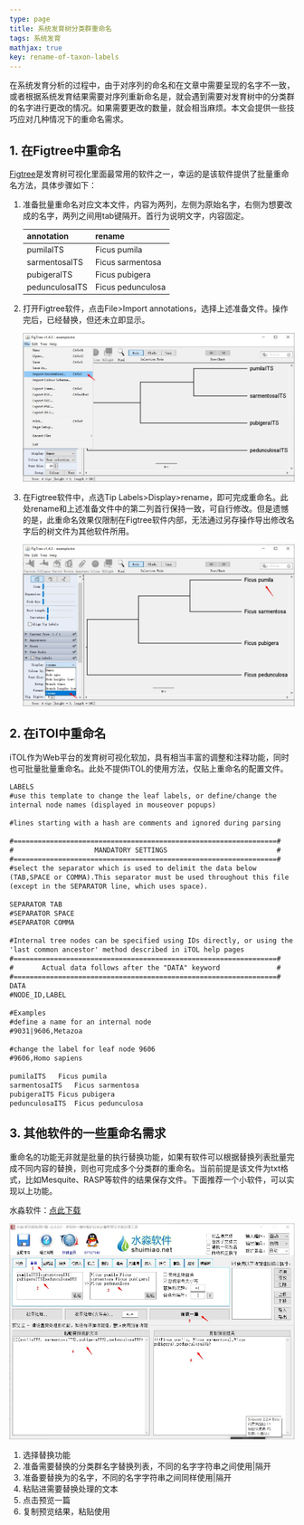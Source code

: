 ```yaml
---
type: page
title: 系统发育树分类群重命名
tags: 系统发育
mathjax: true
key: rename-of-taxon-labels
---
```


在系统发育分析的过程中，由于对序列的命名和在文章中需要呈现的名字不一致，或者根据系统发育结果需要对序列重新命名是，就会遇到需要对发育树中的分类群的名字进行更改的情况。如果需要更改的数量，就会相当麻烦。本文会提供一些技巧应对几种情况下的重命名需求。

<!--more-->

## 1. 在Figtree中重命名

[Figtree](http://tree.bio.ed.ac.uk/software/figtree/)是发育树可视化里面最常用的软件之一，幸运的是该软件提供了批量重命名方法，具体步骤如下：

1. 准备批量重命名对应文本文件，内容为两列，左侧为原始名字，右侧为想要改成的名字，两列之间用tab键隔开。首行为说明文字，内容固定。

   | annotation     | rename            |
   | -------------- | ----------------- |
   | pumilaITS      | Ficus pumila      |
   | sarmentosaITS  | Ficus sarmentosa  |
   | pubigeraITS    | Ficus pubigera    |
   | pedunculosaITS | Ficus pedunculosa |

2. 打开Figtree软件，点击File>Import annotations，选择上述准备文件。操作完后，已经替换，但还未立即显示。

   ![](https://github.com/qbycs/qbycs.github.io/blob/master/image/blog/2020-03-14-rename-of-taxon-labels/figtree.jpg?raw=true)

3. 在Figtree软件中，点选Tip Labels>Display>rename，即可完成重命名。此处rename和上述准备文件中的第二列首行保持一致，可自行修改。但是遗憾的是，此重命名效果仅限制在Figtree软件内部，无法通过另存操作导出修改名字后的树文件为其他软件所用。

   ![](https://github.com/qbycs/qbycs.github.io/blob/master/image/blog/2020-03-14-rename-of-taxon-labels/rename.jpg?raw=true)

## 2. 在iTOl中重命名

iTOL作为Web平台的发育树可视化软加，具有相当丰富的调整和注释功能，同时也可批量批量重命名。此处不提供iTOL的使用方法，仅贴上重命名的配置文件。

```
LABELS
#use this template to change the leaf labels, or define/change the internal node names (displayed in mouseover popups)

#lines starting with a hash are comments and ignored during parsing

#=================================================================#
#                    MANDATORY SETTINGS                           #
#=================================================================#
#select the separator which is used to delimit the data below (TAB,SPACE or COMMA).This separator must be used throughout this file (except in the SEPARATOR line, which uses space).

SEPARATOR TAB
#SEPARATOR SPACE
#SEPARATOR COMMA

#Internal tree nodes can be specified using IDs directly, or using the 'last common ancestor' method described in iTOL help pages
#=================================================================#
#       Actual data follows after the "DATA" keyword              #
#=================================================================#
DATA
#NODE_ID,LABEL

#Examples
#define a name for an internal node
#9031|9606,Metazoa

#change the label for leaf node 9606
#9606,Homo sapiens

pumilaITS	Ficus pumila
sarmentosaITS	Ficus sarmentosa
pubigeraITS	Ficus pubigera
pedunculosaITS	Ficus pedunculosa
```

## 3. 其他软件的一些重命名需求

重命名的功能无非就是批量的执行替换功能，如果有软件可以根据替换列表批量完成不同内容的替换，则也可完成多个分类群的重命名。当前前提是该文件为txt格式，比如Mesquite、RASP等软件的结果保存文件。下面推荐一个小软件，可以实现以上功能。

水淼软件：[点此下载]( https://github.com/qbycs/qbycs.github.io/blob/master/softwarerepositories/shuimiao.zip )

![](https://github.com/qbycs/qbycs.github.io/blob/master/image/blog/2020-03-14-rename-of-taxon-labels/shuimiao.jpg?raw=true)

1.  选择替换功能
2.  准备需要替换的分类群名字替换列表，不同的名字字符串之间使用|隔开
3.  准备要替换为的名字，不同的名字字符串之间同样使用|隔开
4.  粘贴进需要替换处理的文本
5. 点击预览一篇
6. 复制预览结果，粘贴使用
